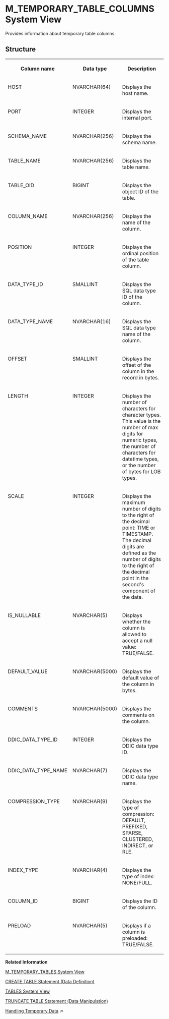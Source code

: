 <!-- loio20c7a2c075191014ae22a7ab8fbc4cc9 -->

# M\_TEMPORARY\_TABLE\_COLUMNS System View

Provides information about temporary table columns.



<a name="loio20c7a2c075191014ae22a7ab8fbc4cc9___m__t_e_m_p_o_r_a_r_y__t_a_b_l_e__c_o_l_u_m_n_s_1struct_M_TEMPORARY_TABLE_COLUMNS"/>

## Structure


<table>
<tr>
<th valign="top">

Column name

</th>
<th valign="top">

Data type

</th>
<th valign="top">

Description

</th>
</tr>
<tr>
<td valign="top">

HOST

</td>
<td valign="top">

NVARCHAR\(64\)

</td>
<td valign="top">

Displays the host name.

</td>
</tr>
<tr>
<td valign="top">

PORT

</td>
<td valign="top">

INTEGER

</td>
<td valign="top">

Displays the internal port.

</td>
</tr>
<tr>
<td valign="top">

SCHEMA\_NAME

</td>
<td valign="top">

NVARCHAR\(256\)

</td>
<td valign="top">

Displays the schema name.

</td>
</tr>
<tr>
<td valign="top">

TABLE\_NAME

</td>
<td valign="top">

NVARCHAR\(256\)

</td>
<td valign="top">

Displays the table name.

</td>
</tr>
<tr>
<td valign="top">

TABLE\_OID

</td>
<td valign="top">

BIGINT

</td>
<td valign="top">

Displays the object ID of the table.

</td>
</tr>
<tr>
<td valign="top">

COLUMN\_NAME

</td>
<td valign="top">

NVARCHAR\(256\)

</td>
<td valign="top">

Displays the name of the column.

</td>
</tr>
<tr>
<td valign="top">

POSITION

</td>
<td valign="top">

INTEGER

</td>
<td valign="top">

Displays the ordinal position of the table column.

</td>
</tr>
<tr>
<td valign="top">

DATA\_TYPE\_ID

</td>
<td valign="top">

SMALLINT

</td>
<td valign="top">

Displays the SQL data type ID of the column.

</td>
</tr>
<tr>
<td valign="top">

DATA\_TYPE\_NAME

</td>
<td valign="top">

NVARCHAR\(16\)

</td>
<td valign="top">

Displays the SQL data type name of the column.

</td>
</tr>
<tr>
<td valign="top">

OFFSET

</td>
<td valign="top">

SMALLINT

</td>
<td valign="top">

Displays the offset of the column in the record in bytes.

</td>
</tr>
<tr>
<td valign="top">

LENGTH

</td>
<td valign="top">

INTEGER

</td>
<td valign="top">

Displays the number of characters for character types. This value is the number of max digits for numeric types, the number of characters for datetime types, or the number of bytes for LOB types.

</td>
</tr>
<tr>
<td valign="top">

SCALE

</td>
<td valign="top">

INTEGER

</td>
<td valign="top">

Displays the maximum number of digits to the right of the decimal point: TIME or TIMESTAMP. The decimal digits are defined as the number of digits to the right of the decimal point in the second's component of the data.

</td>
</tr>
<tr>
<td valign="top">

IS\_NULLABLE

</td>
<td valign="top">

NVARCHAR\(5\)

</td>
<td valign="top">

Displays whether the column is allowed to accept a null value: TRUE/FALSE.

</td>
</tr>
<tr>
<td valign="top">

DEFAULT\_VALUE

</td>
<td valign="top">

NVARCHAR\(5000\)

</td>
<td valign="top">

Displays the default value of the column in bytes.

</td>
</tr>
<tr>
<td valign="top">

COMMENTS

</td>
<td valign="top">

NVARCHAR\(5000\)

</td>
<td valign="top">

Displays the comments on the column.

</td>
</tr>
<tr>
<td valign="top">

DDIC\_DATA\_TYPE\_ID

</td>
<td valign="top">

INTEGER

</td>
<td valign="top">

Displays the DDIC data type ID.

</td>
</tr>
<tr>
<td valign="top">

DDIC\_DATA\_TYPE\_NAME

</td>
<td valign="top">

NVARCHAR\(7\)

</td>
<td valign="top">

Displays the DDIC data type name.

</td>
</tr>
<tr>
<td valign="top">

COMPRESSION\_TYPE

</td>
<td valign="top">

NVARCHAR\(9\)

</td>
<td valign="top">

Displays the type of compression: DEFAULT, PREFIXED, SPARSE, CLUSTERED, INDIRECT, or RLE.

</td>
</tr>
<tr>
<td valign="top">

INDEX\_TYPE

</td>
<td valign="top">

NVARCHAR\(4\)

</td>
<td valign="top">

Displays the type of index: NONE/FULL.

</td>
</tr>
<tr>
<td valign="top">

COLUMN\_ID

</td>
<td valign="top">

BIGINT

</td>
<td valign="top">

Displays the ID of the column.

</td>
</tr>
<tr>
<td valign="top">

PRELOAD

</td>
<td valign="top">

NVARCHAR\(5\)

</td>
<td valign="top">

Displays if a column is preloaded: TRUE/FALSE.

</td>
</tr>
</table>

**Related Information**  


[M\_TEMPORARY\_TABLES System View](m-temporary-tables-system-view-20c7c6c.md "Provides information about temporary tables.")

[CREATE TABLE Statement \(Data Definition\)](../../010-SQL-Reference/012-SQL-Statements/create-table-statement-data-definition-20d58a5.md "Creates a base or temporary table. See the CREATE VIRTUAL TABLE statement for creating virtual tables.")

[TABLES System View](../021-System-Views/tables-system-view-2101973.md "Provides information about tables in the database.")

[TRUNCATE TABLE Statement \(Data Manipulation\)](../../010-SQL-Reference/012-SQL-Statements/truncate-table-statement-data-manipulation-20fe29f.md "Deletes all rows from a table or projection view.")

[Handling Temporary Data](https://help.sap.com/viewer/d1cb63c8dd8e4c35a0f18aef632687f0/2023_4_QRC/en-US/cffa9243511a4858882de2aa398a4899.html "") :arrow_upper_right:

